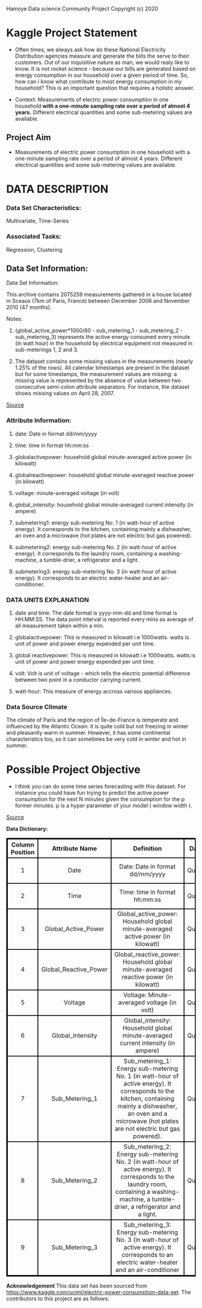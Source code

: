 Hamoye Data science Community Project
Copyright (c) 2020

# Kaggle Project Statement

* Often times, we always ask how do these National Electricity Distribution agencies measure and generate the bills the serve to their customers. Out of our inquisitive nature as man, we would realy like to know. It is not rocket science - because our bills are generated based on energy consumption in our household over a given period of time. So, how can i know what contribute to most energy consumption in my household? This is an important question that requires a holistic answer.

* Context: Measurements of electric power consumption in one household<b> with a one-minute sampling rate over a period of almost 4 years.</b> Different electrical quantities and some sub-metering values are available.

## Project Aim

* Measurements of electric power consumption in one household with a one-minute sampling rate over a period of almost 4 years. Different electrical quantities and some sub-metering values are available.

# DATA DESCRIPTION

### Data Set Characteristics:
Multivariate, Time-Series

### Associated Tasks:
Regression, Clustering

## Data Set Information:
Data Set Information:

This archive contains 2075259 measurements gathered in a house located in Sceaux (7km of Paris, France) between December 2006 and November 2010 (47 months).

Notes:

1. (global_active_power*1000/60 - sub_metering_1 - sub_metering_2 - sub_metering_3) represents the active energy consumed every minute (in watt hour) in the household by electrical equipment not measured in sub-meterings 1, 2 and 3.

2. The dataset contains some missing values in the measurements (nearly 1.25% of the rows). All calendar timestamps are present in the dataset but for some timestamps, the measurement values are missing: a missing value is represented by the absence of value between two consecutive semi-colon attribute separators. For instance, the dataset shows missing values on April 28, 2007.

[Source](http://archive.ics.uci.edu/ml/datasets/Individual+household+electric+power+consumption)


### Attribute Information:
1. date: Date in format dd/mm/yyyy

2. time: time in format hh:mm:ss

3. globalactivepower: household global minute-averaged active power (in kilowatt)

4. globalreactivepower: household global minute-averaged reactive power (in kilowatt)

5. voltage: minute-averaged voltage (in volt)

6. global_intensity: household global minute-averaged current intensity (in ampere)

7. submetering1: energy sub-metering No. 1 (in watt-hour of active energy). It corresponds to the kitchen, containing mainly a dishwasher, an oven and a microwave (hot plates are not electric but gas powered).

8. submetering2: energy sub-metering No. 2 (in watt-hour of active energy). It corresponds to the laundry room, containing a washing-machine, a tumble-drier, a refrigerator and a light.

9. submetering3: energy sub-metering No. 3 (in watt-hour of active energy). It corresponds to an electric water-heater and an air-conditioner.

### DATA UNITS EXPLANATION
1. date and time: The date format is yyyy-mm-dd and time format is HH:MM:SS. The data point interval is reported every mins as average of all measurement taken within a min.
   
2. globalactivepower: This is measured in kilowatt i.e 1000watts. watts is unit of power and power energy expended per unit time.
   
3. global reactivepower: This is measured in kilowatt i.e 1000watts. watts is unit of power and power energy expended per unit time.
   
4. volt: Volt is unit of voltage - which tells the electric potential difference between two point in a conductor carrying current.

5. watt-hour: This measure of energy accross various appliances.


### Data Source Climate
The climate of Paris and the region of Île-de-France is temperate and influenced by the Atlantic Ocean: it is quite cold but not freezing in winter and pleasantly warm in summer. However, it has some continental characteristics too, so it can sometimes be very cold in winter and hot in summer.

# Possible Project Objective
* I think you can do some time series forecasting with this dataset. For instance you could have fun trying to predict the active power consumption for the next N minutes given the consumption for the p former minutes. p is a hyper parameter of your model ( window width ).

[Source](https://www.kaggle.com/uciml/electric-power-consumption-data-set/discussion/126949)

**Data Dictionary:**

<!DOCTYPE html>
<html>
    <head>
        <style>
             table, tr, th, td {
                border-collapse: collapse;
                border: 2px solid black;
                text-align: center;  
            }
        </style>
    </head>
    <body>
<table>
          <tr>
            <th><b>Column Position</b></th>
            <th width="150"><b>Attribute Name</b></th>
            <th><b>Definition</b></th>
            <th><b>Data Type</b></th>
            <th><b>Example</b></th>
            <th><b>%Null Ratios</b></th>
          </tr>
          <tr>
            <td>1</td>
            <td>Date</td>
            <td>Date: Date in   format dd/mm/yyyy</td>
            <td>Quantitative</td>
            <td>16/12/2006, 10/5/2007, 24/9/2007</td>
            <td>?</td>
          </tr>
          <tr>
              <td>2</td>
              <td>Time</td>
              <td>Time: time in   format hh:mm:ss</td>
              <td>Quantitative</td>
              <td>17:27:00, 6:56:00, 10:00:00</td>
              <td>?</td>
          </tr>
          <tr>
              <td>3</td>
              <td>Global_Active_Power</td>
              <td>Global_active_power:   Household global minute-averaged active power (in kilowatt)</td>
              <td>Quantitative</td>
              <td>4.216, 5.412, 3.488</td>
              <td>?</td>
          </tr>
          <tr>
              <td>4</td>
              <td>Global_Reactive_Power</td>
              <td>Global_reactive_power: Household global minute-averaged reactive power (in kilowatt)</td>
              <td>Quantitative</td>
              <td>0.418, 0.47, 0.228</td>
              <td>?</td>
          </tr>
          <tr>
              <td>5</td>
              <td>Voltage</td>
              <td>Voltage:   Minute-averaged voltage (in volt)</td>
              <td>Quantitative</td>
              <td>234.84, 232.78, 233.06</td>
              <td>?</td>
          </tr>
          <tr>
              <td>6</td>
              <td>Global_Intensity</td>
              <td>Global_intensity:   Household global minute-averaged current intensity (in ampere)</td>
              <td>Quantitative</td>
              <td>18.4, 23.2, 15</td>
              <td>?</td>
          </tr>
          <tr>
              <td>7</td>
              <td>Sub_Metering_1</td>
              <td>Sub_metering_1:   Energy sub-metering No. 1 (in watt-hour of active energy). It corresponds to   the kitchen, containing mainly a dishwasher, an oven and a microwave (hot   plates are not electric but gas powered).</td>
              <td>Quantitative</td>
              <td>1, 38, 17</td>
              <td>?</td>
          </tr>
          <tr>
              <td>8</td>
              <td>Sub_Metering_2</td>
              <td>Sub_metering_2:   Energy sub-metering No. 2 (in watt-hour of active energy). It corresponds to   the laundry room, containing a washing-machine, a tumble-drier, a   refrigerator and a light.</td>
              <td>Quantitative</td>
              <td>1, 36, 5</td>
              <td>?</td>
          </tr>
          <tr>
              <td>9</td>
              <td>Sub_Metering_3</td>
              <td>Sub_metering_3:   Energy sub-metering No. 3 (in watt-hour of active energy). It corresponds to   an electric water-heater and an air-conditioner</td>
              <td>Quantitative</td>
              <td>17, 0, 18</td>
              <td>?</td>
          </tr>

  </table>
  </body>
  </html>


**Acknowledgement**
This data set has been sourced from https://www.kaggle.com/uciml/electric-power-consumption-data-set. The contributors to this project are as follows:
